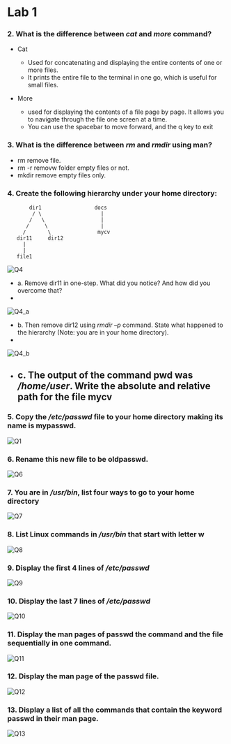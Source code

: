 # Lab 1 

### 2. What is the difference between _**cat**_ and _**more**_  command?
-  Cat
   -  Used for concatenating and displaying the entire contents of one or more files.
   -  It prints the entire file to the terminal in one go, which is useful for small files.

- More
   -  used for displaying the contents of a file page by page. It allows you to navigate through the file one screen at a time.
   -  You can use the spacebar to move forward, and the q key to exit

### 3. What is the difference between _**rm**_ and _**rmdir**_ using man?
- rm remove file.
- rm -r removw folder empty files or not.
- mkdir remove empty files only.

### 4. Create the following hierarchy under your home directory:
           dir1                 docs
            / \                   |
           /   \                  |
          /     \                 |
         /       \               mycv
       dir11     dir12 
         |
         |
       file1
  
  
![Q4](q4)

  - a. Remove dir11 in one-step. What did you notice? And how did you overcome that?
  - 
  ![Q4_a](q4_a)
  
  - b. Then remove dir12 using _rmdir –p_ command. State what happened to the hierarchy (Note: you are in your home directory).
  - 
  ![Q4_b](q4_b)
  
  - c. The output of the command pwd was _/home/user_. Write the absolute and relative path for the file mycv
      - 
  
### 5. Copy the _/etc/passwd_ file to your home directory making its name is mypasswd.
![Q1](q5)

### 6. Rename this new file to be oldpasswd.
![Q6](q6)

### 7. You are in _/usr/bin_, list four ways to go to your home directory
![Q7](q7)

### 8. List Linux commands in _/usr/bin_ that start with letter w
![Q8](q8)

### 9. Display the first 4 lines of _/etc/passwd_
![Q9](q9)

### 10. Display the last 7 lines of _/etc/passwd_
![Q10](q10)

### 11. Display the man pages of passwd the command and the file sequentially in one command.
![Q11](q11)


### 12. Display the man page of the passwd file.
![Q12](q12)


### 13. Display a list of all the commands that contain the keyword passwd in their man page.
![Q13](q13)
